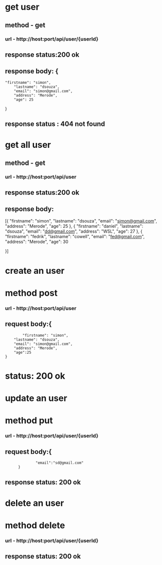 # get user
## method - get
### url - http://host:port/api/user/{userId}

## response status:200 ok
## response body: {
	"firstname": "simon",
		"lastname": "dsouza",
		"email": "simon@gmail.com",
		"address": "Merode",
		"age": 25
}
## response status : 404 not found


# get all user
## method - get
### url - http://host:port/api/user
## response status:200 ok
## response body:
[{
	"firstname": "simon",
	"lastname": "dsouza",
	"email": "simon@gmail.com",
	"address": "Merode",
	"age": 25
}, 
{
	"firstname": "daniel",
	"lastname": "dsouza",
	"email": "dd@gmail.com",
	"address": "WSL",
	"age": 27
}, {
	"firstname": "fedrik",
	"lastname": "cowell",
	"email": "fed@gmail.com",
	"address": "Merode",
	"age": 30

}]


# create an user
# method post
### url - http://host:port/api/user
## request body:{
	        "firstname": "simon",
		"lastname": "dsouza",
		"email": "simon@gmail.com",
		"address": "Merode",
		"age":25
	}

# status: 200 ok

# update an user
# method put
### url - http://host:port/api/user/{userId}
## request body:{
                  "email":"sd@gmail.com"
		  }
## response status: 200 ok

# delete an user
# method delete
### url - http://host:port/api/user/{userId}
## response status: 200 ok
		  
		  








